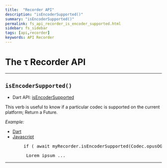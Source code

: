 ```yaml
---
title:  "Recorder API"
description: "isEncoderSupported()"
summary: "isEncoderSupported()"
permalink: fs_api_recorder_is_encoder_supported.html
sidebar: fs_sidebar
tags: [api,recorder]
keywords: API Recorder
---
```

# The &tau; Recorder API

---------------------------------------------------------------------------------------------------------------------------------

## `isEncoderSupported()`

- Dart API: [isEncoderSupported](pages/flutter-sound/api/recorder/FlutterSoundRecorder/isEncoderSupported.html)

This verb is useful to know if a particular codec is supported on the current platform;
Return a Future<bool>.

*Example:*
<ul id="profileTabs" class="nav nav-tabs">
    <li class="active"><a href="#dart" data-toggle="tab">Dart</a></li>
    <li><a href="#javascript" data-toggle="tab">Javascript</a></li>
</ul>
<div class="tab-content">

<div role="tabpanel" class="tab-pane active" id="dart">

<pre>
       if ( await myRecorder.isEncoderSupported(Codec.opusOGG) ) doSomething;
</pre>

</div>

<div role="tabpanel" class="tab-pane" id="javascript">
<pre>
        Lorem ipsum ...
</pre>
</div>

</div>

---------------------------------------------------------------------------------------------------------------------------------
